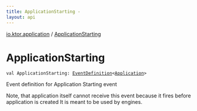 ```yaml
---
title: ApplicationStarting - 
layout: api
---
```


<div class='api-docs-breadcrumbs'><a href="index.html">io.ktor.application</a> / <a href="./-application-starting.html">ApplicationStarting</a></div>

# ApplicationStarting

<div class="signature"><code><span class="keyword">val </span><span class="identifier">ApplicationStarting</span><span class="symbol">: </span><a href="-event-definition/index.html"><span class="identifier">EventDefinition</span></a><span class="symbol">&lt;</span><a href="-application/index.html"><span class="identifier">Application</span></a><span class="symbol">&gt;</span></code></div>

Event definition for Application Starting event

Note, that application itself cannot receive this event because it fires before application is created
It is meant to be used by engines.

